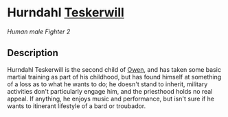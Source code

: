 # Hurndahl [Teskerwill](/Organizations/Houses/Teskerwill.md)
*Human male Fighter 2*

## Description
Hurndahl Teskerwill is the second child of [Owen](OwenTeskerwill.md), and has taken some basic martial training as part of his childhood, but has found himself at something of a loss as to what he wants to do; he doesn't stand to inherit, military activities don't particularly engage him, and the priesthood holds no real appeal. If anything, he enjoys music and performance, but isn't sure if he wants to itinerant lifestyle of a bard or troubador.
